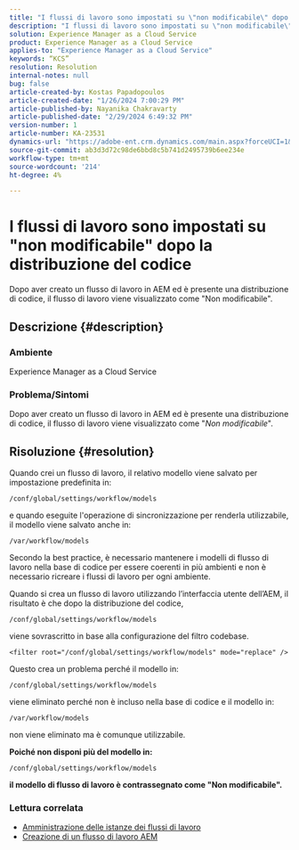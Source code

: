 ```yaml
---
title: "I flussi di lavoro sono impostati su \"non modificabile\" dopo la distribuzione del codice"
description: "I flussi di lavoro sono impostati su \"non modificabile\" dopo la distribuzione del codice"
solution: Experience Manager as a Cloud Service
product: Experience Manager as a Cloud Service
applies-to: "Experience Manager as a Cloud Service"
keywords: “KCS”
resolution: Resolution
internal-notes: null
bug: false
article-created-by: Kostas Papadopoulos
article-created-date: "1/26/2024 7:00:29 PM"
article-published-by: Nayanika Chakravarty
article-published-date: "2/29/2024 6:49:32 PM"
version-number: 1
article-number: KA-23531
dynamics-url: "https://adobe-ent.crm.dynamics.com/main.aspx?forceUCI=1&pagetype=entityrecord&etn=knowledgearticle&id=68b9a029-7dbc-ee11-a569-6045bd006c82"
source-git-commit: ab3d3d72c98de6bbd8c5b741d2495739b6ee234e
workflow-type: tm+mt
source-wordcount: '214'
ht-degree: 4%

---
```


# I flussi di lavoro sono impostati su &quot;non modificabile&quot; dopo la distribuzione del codice


Dopo aver creato un flusso di lavoro in AEM ed è presente una distribuzione di codice, il flusso di lavoro viene visualizzato come &quot;Non modificabile&quot;.

## Descrizione {#description}


### Ambiente

Experience Manager as a Cloud Service

### Problema/Sintomi

Dopo aver creato un flusso di lavoro in AEM ed è presente una distribuzione di codice, il flusso di lavoro viene visualizzato come &quot;*Non modificabile*&quot;.


## Risoluzione {#resolution}


Quando crei un flusso di lavoro, il relativo modello viene salvato per impostazione predefinita in:


```
/conf/global/settings/workflow/models
```


e quando eseguite l&#39;operazione di sincronizzazione per renderla utilizzabile, il modello viene salvato anche in:


```
/var/workflow/models
```


Secondo la best practice, è necessario mantenere i modelli di flusso di lavoro nella base di codice per essere coerenti in più ambienti e non è necessario ricreare i flussi di lavoro per ogni ambiente.

Quando si crea un flusso di lavoro utilizzando l’interfaccia utente dell’AEM, il risultato è che dopo la distribuzione del codice,


```
/conf/global/settings/workflow/models
```


viene sovrascritto in base alla configurazione del filtro codebase.


```
<filter root="/conf/global/settings/workflow/models" mode="replace" />
```


Questo crea un problema perché il modello in:


```
/conf/global/settings/workflow/models
```


viene eliminato perché non è incluso nella base di codice e il modello in:


```
/var/workflow/models
```


non viene eliminato ma è comunque utilizzabile.

<b>Poiché non disponi più del modello in:</b>


```
/conf/global/settings/workflow/models
```


<b>il modello di flusso di lavoro è contrassegnato come &quot;Non modificabile&quot;.</b>

### <b>Lettura correlata</b>

- [Amministrazione delle istanze dei flussi di lavoro](https://docs.mktossl.com/docs/experience-manager-cloud-service/content/sites/administering/workflows-administering.html?lang=en)
- [Creazione di un flusso di lavoro AEM](https://experienceleague.adobe.com/docs/experience-manager-learn/cloud-service/forms/create-aem-workflow/create-workflow.html?lang=en)

